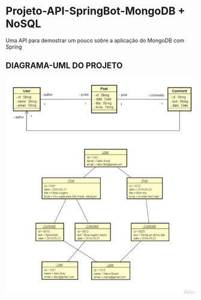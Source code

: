 # Projeto-API-SpringBot-MongoDB + NoSQL
Uma API para demostrar um pouco sobre a aplicação do MongoDB com Spring

## DIAGRAMA-UML DO PROJETO
![](https://github.com/joomoraes/Projeto-API-SpringBot-MongoDB/blob/main/oj5xvisz5ac61.jpg?raw=true)  
